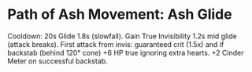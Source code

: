 # Path of Ash Movement: Ash Glide

Cooldown: 20s
Glide 1.8s (slowfall). Gain True Invisibility 1.2s mid glide (attack breaks). First attack from invis: guaranteed crit (1.5x) and if backstab (behind 120° cone) +6 HP true ignoring extra hearts.
+2 Cinder Meter on successful backstab.
